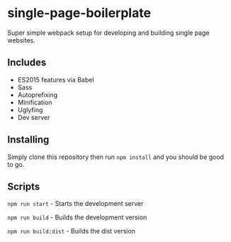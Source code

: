 # single-page-boilerplate

Super simple webpack setup for developing and building single page websites.

## Includes

- ES2015 features via Babel
- Sass
- Autoprefixing
- Minification
- Uglyfing
- Dev server

## Installing

Simply clone this repository then run `npm install` and you should be good to go.

## Scripts

`npm run start` - Starts the development server

`npm run build` - Builds the development version

`npm run build:dist` - Builds the dist version
